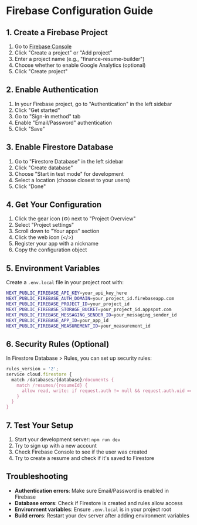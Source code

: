 # Firebase Configuration Guide

## 1. Create a Firebase Project

1. Go to [Firebase Console](https://console.firebase.google.com/)
2. Click "Create a project" or "Add project"
3. Enter a project name (e.g., "finance-resume-builder")
4. Choose whether to enable Google Analytics (optional)
5. Click "Create project"

## 2. Enable Authentication

1. In your Firebase project, go to "Authentication" in the left sidebar
2. Click "Get started"
3. Go to "Sign-in method" tab
4. Enable "Email/Password" authentication
5. Click "Save"

## 3. Enable Firestore Database

1. Go to "Firestore Database" in the left sidebar
2. Click "Create database"
3. Choose "Start in test mode" for development
4. Select a location (choose closest to your users)
5. Click "Done"

## 4. Get Your Configuration

1. Click the gear icon (⚙️) next to "Project Overview"
2. Select "Project settings"
3. Scroll down to "Your apps" section
4. Click the web icon (</>)
5. Register your app with a nickname
6. Copy the configuration object

## 5. Environment Variables

Create a `.env.local` file in your project root with:

```bash
NEXT_PUBLIC_FIREBASE_API_KEY=your_api_key_here
NEXT_PUBLIC_FIREBASE_AUTH_DOMAIN=your_project_id.firebaseapp.com
NEXT_PUBLIC_FIREBASE_PROJECT_ID=your_project_id
NEXT_PUBLIC_FIREBASE_STORAGE_BUCKET=your_project_id.appspot.com
NEXT_PUBLIC_FIREBASE_MESSAGING_SENDER_ID=your_messaging_sender_id
NEXT_PUBLIC_FIREBASE_APP_ID=your_app_id
NEXT_PUBLIC_FIREBASE_MEASUREMENT_ID=your_measurement_id
```

## 6. Security Rules (Optional)

In Firestore Database > Rules, you can set up security rules:

```javascript
rules_version = '2';
service cloud.firestore {
  match /databases/{database}/documents {
    match /resumes/{resumeId} {
      allow read, write: if request.auth != null && request.auth.uid == resource.data.userId;
    }
  }
}
```

## 7. Test Your Setup

1. Start your development server: `npm run dev`
2. Try to sign up with a new account
3. Check Firebase Console to see if the user was created
4. Try to create a resume and check if it's saved to Firestore

## Troubleshooting

- **Authentication errors**: Make sure Email/Password is enabled in Firebase
- **Database errors**: Check if Firestore is created and rules allow access
- **Environment variables**: Ensure `.env.local` is in your project root
- **Build errors**: Restart your dev server after adding environment variables
